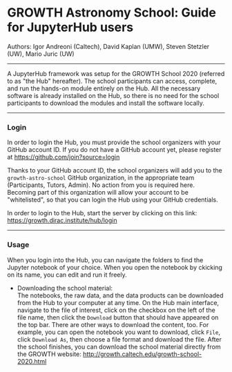 # GROWTH Astronomy School: Guide for JupyterHub users

Authors: Igor Andreoni (Caltech), David Kaplan (UMW), Steven Stetzler (UW), Mario Juric (UW)

*********

A JupyterHub framework was setup for the GROWTH School 2020 (referred to as "the Hub" hereafter). The school participants can access, complete, and run the hands-on module entirely on the Hub. All the necessary software is already installed on the Hub, so there is no need for the school participants to download the modules and install the software locally.  

*********
### Login

In order to login the Hub, you must provide the school organizers with your GitHub account ID. If you do not have a GitHub account yet, please register at https://github.com/join?source=login

Thanks to your GitHub account ID, the school organizers will add you to the `growth-astro-school` GitHub organization, in the appropriate team (Participants, Tutors, Admin). No action from you is required here. Becoming part of this organization will allow your account to be "whitelisted", so that you can login the Hub using your GitHub credentials.

In order to login to the Hub, start the server by clicking on this link: https://growth.dirac.institute/hub/login


*********
### Usage

When you login into the Hub, you can navigate the folders to find the Jupyter notebook of your choice. When you open the notebook by ckicking on its name, you can edit and run it freely. 

* Downloading the school material: <br>
The notebooks, the raw data, and the data products can be downloaded from the Hub to your computer at any time. On the Hub main interface, navigate to the file of interest, click on the checkbox on the left of the file name, then click the `Download` button that should have appeared on the top bar. There are other ways to download the content, too. For example, you can open the notebook you want to download, click `File`, click `Download As`, then choose a file format and download the file.  After the school finishes, you can download the school material directly from the GROWTH website: http://growth.caltech.edu/growth-school-2020.html


